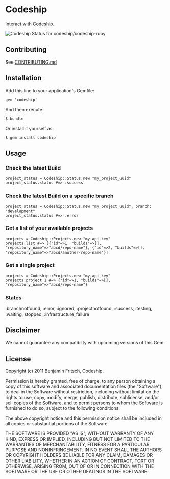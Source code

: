 # Codeship

Interact with Codeship.

![Codeship Status for codeship/codeship-ruby](https://app.codeship.com/projects/e8bf3890-ee53-0130-957a-52ea4b2c7608/status)

## Contributing

See [CONTRIBUTING.md][contributing]

[contributing]: https://github.com/codeship/codeship-ruby/blob/master/CONTRIBUTING.md


## Installation

Add this line to your application's Gemfile:

    gem 'codeship'

And then execute:

    $ bundle

Or install it yourself as:

    $ gem install codeship

## Usage

### Check the latest Build

    project_status = Codeship::Status.new "my_project_uuid"
    project_status.status #=> :success

### Check the latest Build on a specific branch

    project_status = Codeship::Status.new "my_project_uuid", branch: "development"
    project_status.status #=> :error

### Get a list of your available projects

    projects = Codeship::Projects.new "my_api_key"
    projects.list #=> [{"id"=>1, "builds"=>[], "repository_name"=>"abcd/repo-name"}, {"id"=>2, "builds"=>[], "repository_name"=>"abcd/another-repo-name"}]

### Get a single project

    projects = Codeship::Projects.new "my_api_key"
    projects.project 1 #=> {"id"=>1, "builds"=>[], "repository_name"=>"abcd/repo-name"}


### States

:branchnotfound, :error, :ignored, :projectnotfound, :success, :testing, :waiting, stopped, :infrastructure_failure

## Disclaimer

We cannot guarantee any compatibilty with upcoming versions of this Gem.


## License

Copyright (c) 2011 Benjamin Fritsch, Codeship.

Permission is hereby granted, free of charge, to any person obtaining a copy of this software and associated documentation files (the "Software"), to deal in the Software without restriction, including without limitation the rights to use, copy, modify, merge, publish, distribute, sublicense, and/or sell copies of the Software, and to permit persons to whom the Software is furnished to do so, subject to the following conditions:

The above copyright notice and this permission notice shall be included in all copies or substantial portions of the Software.

THE SOFTWARE IS PROVIDED "AS IS", WITHOUT WARRANTY OF ANY KIND, EXPRESS OR IMPLIED, INCLUDING BUT NOT LIMITED TO THE WARRANTIES OF MERCHANTABILITY, FITNESS FOR A PARTICULAR PURPOSE AND NONINFRINGEMENT. IN NO EVENT SHALL THE AUTHORS OR COPYRIGHT HOLDERS BE LIABLE FOR ANY CLAIM, DAMAGES OR OTHER LIABILITY, WHETHER IN AN ACTION OF CONTRACT, TORT OR OTHERWISE, ARISING FROM, OUT OF OR IN CONNECTION WITH THE SOFTWARE OR THE USE OR OTHER DEALINGS IN THE SOFTWARE.
